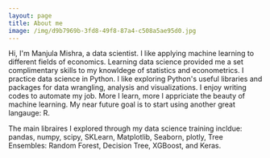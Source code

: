 ```yaml
---
layout: page
title: About me
image: /img/d9b7969b-3fd8-49f8-87a4-c508a5ae95d0.jpg
---
```


Hi, I'm Manjula Mishra, a data scientist. I like applying machine learning to different fields of economics. Learning data science provided me a set complimentary skills to my knowldege of statistics and econometrics. I practice data science in Python. I like exploring Python's useful libraries and packages for data wrangling, analysis and visualizations. I enjoy writing codes to automate my job. More I learn, more I appriciate the beauty of machine learning. My near future goal is to start using another great langauge: R.

The main libraires I explored through my data science training incldue: pandas, numpy, scipy, SKLearn, Matplotlib, Seaborn, plotly, Tree Ensembles: Random Forest, Decision Tree, XGBoost, and Keras.
